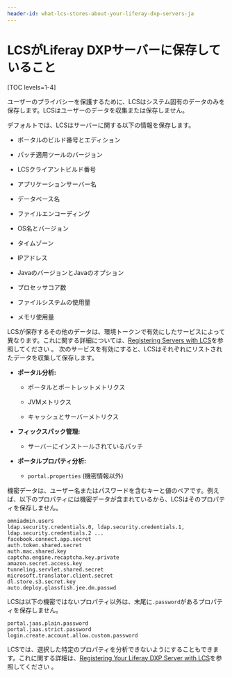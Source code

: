 ```yaml
---
header-id: what-lcs-stores-about-your-liferay-dxp-servers-ja
---
```


# LCSがLiferay DXPサーバーに保存していること

[TOC levels=1-4]

ユーザーのプライバシーを保護するために、LCSはシステム固有のデータのみを保存します。LCSはユーザーのデータを収集または保存しません。



デフォルトでは、LCSはサーバーに関する以下の情報を保存します。

- ポータルのビルド番号とエディション

- パッチ適用ツールのバージョン

- LCSクライアントビルド番号

- アプリケーションサーバー名

- データベース名

- ファイルエンコーディング

- OS名とバージョン

- タイムゾーン

- IPアドレス

- JavaのバージョンとJavaのオプション

- プロセッサコア数

- ファイルシステムの使用量

- メモリ使用量


LCSが保存するその他のデータは、環境トークンで有効にしたサービスによって異なります。これに関する詳細については、[Registering Servers with LCS](/discover/deployment/-/knowledge_base/7-1/activating-your-liferay-dxp-server-with-lcs-ja)を参照してください 。
次のサービスを有効にすると、LCSはそれぞれにリストされたデータを収集して保存します。

- **ポータル分析:**

   - ポータルとポートレットメトリクス

   - JVMメトリクス

   - キャッシュとサーバーメトリクス


- **フィックスパック管理:**

   - サーバーにインストールされているパッチ


- **ポータルプロパティ分析:**

   - `portal.properties` (機密情報以外)

機密データは、ユーザー名またはパスワードを含むキーと値のペアです。例えば、以下のプロパティには機密データが含まれているから、LCSはそのプロパティを保存しません。

    omniadmin.users
    ldap.security.credentials.0, ldap.security.credentials.1, ldap.security.credentials.2 ...
    facebook.connect.app.secret
    auth.token.shared.secret
    auth.mac.shared.key
    captcha.engine.recaptcha.key.private
    amazon.secret.access.key
    tunneling.servlet.shared.secret
    microsoft.translator.client.secret
    dl.store.s3.secret.key
    auto.deploy.glassfish.jee.dm.passwd

LCSは以下の機密ではないプロパティ以外は、末尾に`.password`があるプロパティを保存しません。

    portal.jaas.plain.password
    portal.jaas.strict.password
    login.create.account.allow.custom.password

LCSでは、選択した特定のプロパティを分析できないようにすることもできます。これに関する詳細は、[Registering Your Liferay DXP Server with LCS](/discover/deployment/-/knowledge_base/7-1/activating-your-liferay-dxp-server-with-lcs-ja)を参照してください 。
